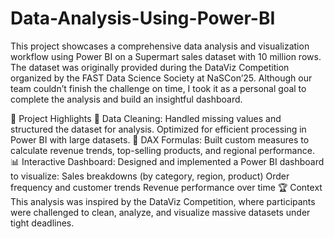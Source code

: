 # Data-Analysis-Using-Power-BI
This project showcases a comprehensive data analysis and visualization workflow using Power BI on a Supermart sales dataset with 10 million rows.
The dataset was originally provided during the DataViz Competition organized by the FAST Data Science Society at NaSCon’25. Although our team couldn’t finish the challenge on time, I took it as a personal goal to complete the analysis and build an insightful dashboard.

🚀 Project Highlights
🔄 Data Cleaning:
Handled missing values and structured the dataset for analysis.
Optimized for efficient processing in Power BI with large datasets.
📐 DAX Formulas:
Built custom measures to calculate revenue trends, top-selling products, and regional performance.
📊 Interactive Dashboard:
Designed and implemented a Power BI dashboard to visualize:
Sales breakdowns (by category, region, product)
Order frequency and customer trends
Revenue performance over time
🏆 Context
This analysis was inspired by the DataViz Competition, where participants were challenged to clean, analyze, and visualize massive datasets under tight deadlines.
